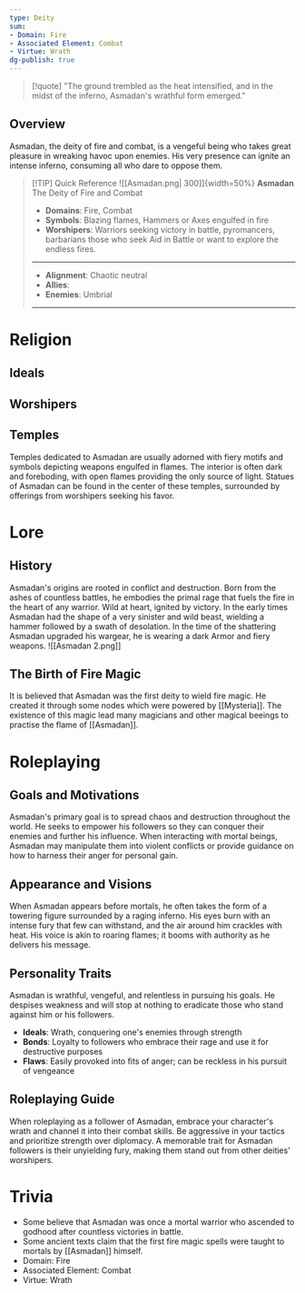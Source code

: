 ```yaml
---
type: Deity
sum:
- Domain: Fire
- Associated Element: Combat
- Virtue: Wrath
dg-publish: true
---
```



> [!quote] "The ground trembled as the heat intensified, and in the midst of the inferno, Asmadan's wrathful form emerged."

## Overview
Asmadan, the deity of fire and combat, is a vengeful being who takes great pleasure in wreaking havoc upon enemies. His very presence can ignite an intense inferno, consuming all who dare to oppose them.

> [!TIP] Quick Reference
> ![[Asmadan.png| 300]]{width=50%} 
> **Asmadan** 
>  The Deity of Fire and Combat
>- **Domains**: Fire, Combat
>- **Symbols**: Blazing flames, Hammers or Axes engulfed in fire
>- **Worshipers**: Warriors seeking victory in battle, pyromancers, barbarians
>  those who seek Aid in Battle or want to explore the endless fires.
> ____
>- **Alignment**: Chaotic neutral
>- **Allies**: 
>- **Enemies**: Umbrial
>____
>

# Religion
## Ideals


## Worshipers


## Temples
Temples dedicated to Asmadan are usually adorned with fiery motifs and symbols depicting weapons engulfed in flames. The interior is often dark and foreboding, with open flames providing the only source of light. Statues of Asmadan can be found in the center of these temples, surrounded by offerings from worshipers seeking his favor.

# Lore
## History
Asmadan's origins are rooted in conflict and destruction. Born from the ashes of countless battles, he embodies the primal rage that fuels the fire in the heart of any warrior. Wild at heart, ignited by victory. 
In the early times Asmadan had the shape of a very sinister and wild beast, wielding a hammer followed by a swath of desolation. In the time of the shattering Asmadan upgraded his wargear, he is wearing a dark Armor and fiery weapons.
![[Asmadan 2.png]]

## The Birth of Fire Magic
It is believed that Asmadan was the first deity to wield fire magic. He created it through some nodes which were powered by [[Mysteria]]. The existence of this magic lead many magicians and other magical beeings to practise the flame of [[Asmadan]].

# Roleplaying
## Goals and Motivations
Asmadan's primary goal is to spread chaos and destruction throughout the world. He seeks to empower his followers so they can conquer their enemies and further his influence. When interacting with mortal beings, Asmadan may manipulate them into violent conflicts or provide guidance on how to harness their anger for personal gain.

## Appearance and Visions
When Asmadan appears before mortals, he often takes the form of a towering figure surrounded by a raging inferno. His eyes burn with an intense fury that few can withstand, and the air around him crackles with heat. His voice is akin to roaring flames; it booms with authority as he delivers his message.

## Personality Traits
Asmadan is wrathful, vengeful, and relentless in pursuing his goals. He despises weakness and will stop at nothing to eradicate those who stand against him or his followers.
- **Ideals**: Wrath, conquering one's enemies through strength
- **Bonds**: Loyalty to followers who embrace their rage and use it for destructive purposes
- **Flaws**: Easily provoked into fits of anger; can be reckless in his pursuit of vengeance

## Roleplaying Guide
When roleplaying as a follower of Asmadan, embrace your character's wrath and channel it into their combat skills. Be aggressive in your tactics and prioritize strength over diplomacy. A memorable trait for Asmadan followers is their unyielding fury, making them stand out from other deities' worshipers.

# Trivia
- Some believe that Asmadan was once a mortal warrior who ascended to godhood after countless victories in battle.
- Some ancient texts claim that the first fire magic spells were taught to mortals by [[Asmadan]] himself.
- Domain: Fire
- Associated Element: Combat
- Virtue: Wrath
 